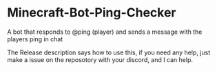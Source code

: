# Minecraft-Bot-Ping-Checker
A bot that responds to @ping (player) and sends a message with the players ping in chat

The Release description says how to use this, if you need any help, just make a issue on the reposotory with your discord, and I can help.
